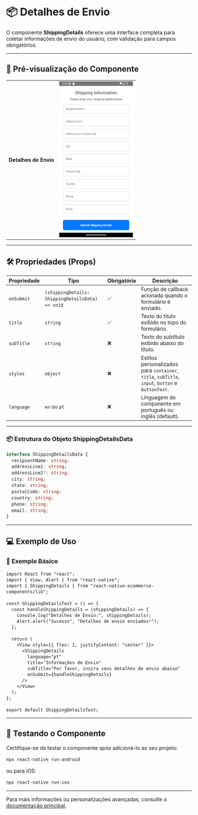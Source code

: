 # 📦 **Detalhes de Envio**

O componente **ShippingDetails** oferece uma interface completa para coletar informações de envio do usuário, com validação para campos obrigatórios.

---

## 📸 **Pré-visualização do Componente**

<table>
  <tr>
    <td><strong>Detalhes de Envio</strong></td>
    <td><img src="../../Images/ShippingDetails.png" alt="ShippingDetails" width="200"/></td>
  </tr>
</table>

---

## 🛠️ **Propriedades (Props)**

| Propriedade | Tipo                                             | Obrigatória | Descrição                                                                                       |
| ----------- | ------------------------------------------------ | ----------- | ----------------------------------------------------------------------------------------------- |
| `onSubmit`  | `(shippingDetails: ShippingDetailsData) => void` | ✅          | Função de callback acionada quando o formulário é enviado.                                      |
| `title`     | `string`                                         | ✅          | Texto do título exibido no topo do formulário.                                                  |
| `subTitle`  | `string`                                         | ❌          | Texto do subtítulo exibido abaixo do título.                                                    |
| `styles`    | `object`                                         | ❌          | Estilos personalizados para `container`, `title`, `subTitle`, `input`, `button` e `buttonText`. |
| `language`         | `en` ou `pt`                 | ❌          | Linguagem do componente em português ou inglês (default). |
---

### 📦 **Estrutura do Objeto ShippingDetailsData**

```ts
interface ShippingDetailsData {
  recipientName: string;
  addressLine1: string;
  addressLine2?: string;
  city: string;
  state: string;
  postalCode: string;
  country: string;
  phone: string;
  email: string;
}
```

---

## 💻 **Exemplo de Uso**

### 📝 **Exemplo Básico**

```tsx
import React from "react";
import { View, Alert } from "react-native";
import { ShippingDetails } from "react-native-ecommerce-components/lib";

const ShippingDetailsTest = () => {
  const handleShippingDetails = (shippingDetails) => {
    console.log("Detalhes de Envio:", shippingDetails);
    Alert.alert("Sucesso", "Detalhes de envio enviados!");
  };

  return (
    <View style={{ flex: 1, justifyContent: "center" }}>
      <ShippingDetails
        language="pt"
        title="Informações de Envio"
        subTitle="Por favor, insira seus detalhes de envio abaixo"
        onSubmit={handleShippingDetails}
      />
    </View>
  );
};

export default ShippingDetailsTest;
```

---

## 🧪 **Testando o Componente**

Certifique-se de testar o componente após adicioná-lo ao seu projeto:

```sh
npx react-native run-android
```

ou para iOS:

```sh
npx react-native run-ios
```

---

Para mais informações ou personalizações avançadas, consulte a [documentação principal](../../README.md).
